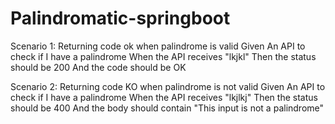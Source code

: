 # Palindromatic-springboot

Scenario 1: Returning code ok when palindrome is valid
Given An API to check if I have a palindrome
When the API receives "lkjkl"
Then the status should be 200
And the code should be OK

Scenario 2: Returning code KO when palindrome is not valid
Given An API to check if I have a palindrome
When the API receives "lkjlkj"
Then the status should be 400
And the body should contain "This input is not a palindrome"
